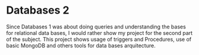 # Databases 2
Since Databases 1 was about doing queries and understanding the bases for relational data bases, I would rather show my project for the second part of the subject. 
This project shows usage of triggers and Procedures, use of basic MongoDB and others tools for data bases arquitecture.
